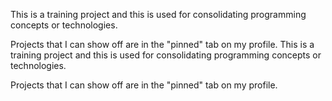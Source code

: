 This is a training project and this is used for consolidating programming concepts or technologies.

Projects that I can show off are in the "pinned" tab on my profile.
This is a training project and this is used for consolidating programming concepts or technologies.

Projects that I can show off are in the "pinned" tab on my profile.
